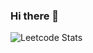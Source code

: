 ### Hi there 👋
![Leetcode Stats]([https://leetcard.jacoblin.cool/bhutoriayash1999](https://leetcard.jacoblin.cool/bhutoriayash1999?theme=dark&font=Rammetto%20One))


<!--
**yash9323/yash9323** is a ✨ _special_ ✨ repository because its `README.md` (this file) appears on your GitHub profile.
Here are some ideas to get you started:

- 🔭 I’m currently working on ...
- 🌱 I’m currently learning ...
- 👯 I’m looking to collaborate on ...
- 🤔 I’m looking for help with ...
- 💬 Ask me about ...
- 📫 How to reach me: ...
- 😄 Pronouns: ...
- ⚡ Fun fact: ...
-->
